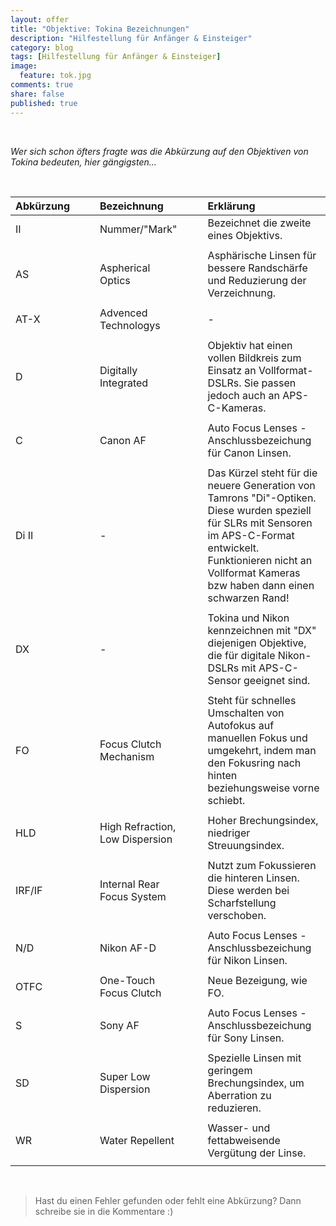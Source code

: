 ```yaml
---
layout: offer
title: "Objektive: Tokina Bezeichnungen"
description: "Hilfestellung für Anfänger & Einsteiger"
category: blog
tags: [Hilfestellung für Anfänger & Einsteiger]
image:
  feature: tok.jpg
comments: true
share: false
published: true
---
```

 
  


    



*Wer sich schon öfters fragte was die Abkürzung auf den Objektiven von Tokina bedeuten, hier gängigsten...* 
 
  


    






| Abkürzung | | | Bezeichnung | | | Erklärung | 
| :-------- |:-------- | :-------- | :-------- | :-------- | :-------- |:-------- |
| II  | | |Nummer/"Mark"| | |Bezeichnet die zweite eines Objektivs. 	   ||
| |  |  ||
| AS | | |Aspherical Optics | | | Asphärische Linsen für bessere Randschärfe und Reduzierung der Verzeichnung.	   ||
| |  |  ||
| AT-X | | |Advenced Technologys | | | -   ||
| |  |  ||
| D | | |Digitally Integrated | | |Objektiv hat einen vollen Bildkreis zum Einsatz an Vollformat-DSLRs. Sie passen jedoch auch an APS-C-Kameras. 	   ||
| |  |  ||
| C | | |Canon AF | | |Auto Focus Lenses - Anschlussbezeichung für Canon Linsen. 	   ||
| |  |  ||
| Di II | | | - | | |Das Kürzel steht für die neuere Generation von Tamrons "Di"-Optiken. Diese wurden speziell für SLRs mit Sensoren im APS-C-Format entwickelt. Funktionieren nicht an Vollformat Kameras bzw haben dann einen schwarzen Rand! 	   ||
| |  |  ||
| DX | | | - | | |Tokina und Nikon kennzeichnen mit "DX" diejenigen Objektive, die für digitale Nikon-DSLRs mit APS-C-Sensor geeignet sind. 	   ||
| |  |  ||
| FO | | | Focus Clutch Mechanism | | |Steht für schnelles Umschalten von Autofokus auf manuellen Fokus und umgekehrt, indem man den Fokusring nach hinten beziehungsweise vorne schiebt. 	   ||
| |  |  ||
| HLD | | | High Refraction, Low Dispersion | | |Hoher Brechungsindex, niedriger Streuungsindex. 	   ||
| |  |  ||
| IRF/IF | | | Internal Rear Focus System | | |  Nutzt zum Fokussieren die hinteren Linsen. Diese werden bei Scharfstellung verschoben. 	   ||
| |  |  ||
| N/D | | |Nikon AF-D | | |Auto Focus Lenses - Anschlussbezeichung für Nikon Linsen. 	   ||
| |  |  ||
| OTFC | | | One-Touch Focus Clutch | | |  Neue Bezeigung, wie FO. 	   ||
| |  |  ||
| S | | |Sony AF | | |Auto Focus Lenses - Anschlussbezeichung für Sony Linsen. 	   ||
| |  |  ||
| SD | | | Super Low Dispersion | | |  Spezielle Linsen mit geringem Brechungsindex, um Aberration zu reduzieren. 	   ||
| |  |  ||
| WR | | | Water Repellent | | |  Wasser- und fettabweisende Vergütung der Linse. 	   ||
| |  |  ||

 
  


    



> Hast du einen Fehler gefunden oder fehlt eine Abkürzung? Dann schreibe sie in die Kommentare :)









 
  


    






 
  


    




